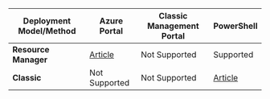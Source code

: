 | **Deployment Model/Method** | **Azure Portal** | **Classic Management Portal** | **PowerShell** |
| --- | --- | --- | --- |
| **Resource Manager** |[Article](../articles/vpn-gateway/vpn-gateway-howto-multi-site-to-site-resource-manager-portal.md) |Not Supported |Supported |
| **Classic** |Not Supported |Not Supported |[Article](../articles/vpn-gateway/vpn-gateway-multi-site.md) |